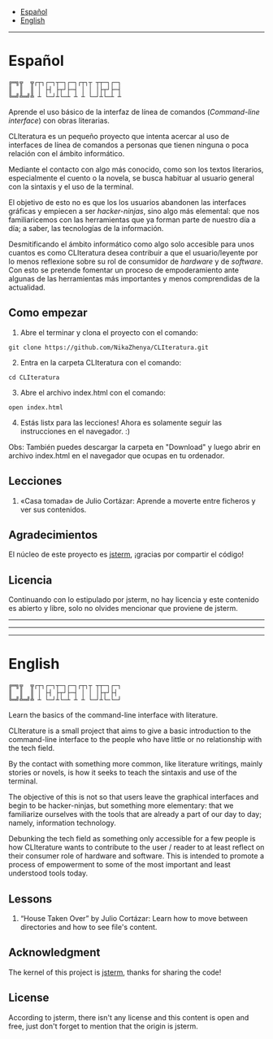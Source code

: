 * [Español](#español)
* [English](#english)

---

# Español

    ╔═╗╦  ╦┌┬┐┌─┐┬─┐┌─┐┌┬┐┬ ┬┬─┐┌─┐
    ║  ║  ║ │ ├┤ ├┬┘├─┤ │ │ │├┬┘├─┤
    ╚═╝╩═╝╩ ┴ └─┘┴└─┴ ┴ ┴ └─┘┴└─┴ ┴

Aprende el uso básico de la interfaz de línea de comandos (*Command-line interface*)
con obras literarias.

CLIteratura es un pequeño proyecto que intenta acercar al uso de interfaces de línea
de comandos a personas que tienen ninguna o poca relación con el ámbito informático.

Mediante el contacto con algo más conocido, como son los textos literarios, especialmente
el cuento o la novela, se busca habituar al usuario general con la sintaxis y el
uso de la terminal.

El objetivo de esto no es que los los usuarios abandonen las interfaces gráficas
y empiecen a ser *hacker-ninjas*, sino algo más elemental: que nos familiaricemos
con las herramientas que ya forman parte de nuestro día a día; a saber, las tecnologías
de la información.

Desmitificando el ámbito informático como algo solo accesible para unos cuantos
es como CLIteratura desea contribuir a que el usuario/leyente por lo menos reflexione
sobre su rol de consumidor de *hardware* y de *software*. Con esto se pretende fomentar
un proceso de empoderamiento ante algunas de las herramientas más importantes y
menos comprendidas de la actualidad.

## Como empezar

1. Abre el terminar y clona el proyecto con el comando:

```
git clone https://github.com/NikaZhenya/CLIteratura.git

```

2. Entra en la carpeta CLIteratura con el comando:

```
cd CLIteratura

```

3. Abre el archivo index.html con el comando:

```
open index.html

```

4. Estás listx para las lecciones! Ahora es solamente seguir las instrucciones en el navegador. :)

Obs: También puedes descargar la carpeta en "Download" y luego abrir en archivo index.html en el navegador que ocupas en tu ordenador.

## Lecciones

1. «Casa tomada» de Julio Cortázar: Aprende a moverte entre ficheros y ver sus contenidos.

## Agradecimientos

El núcleo de este proyecto es [jsterm](https://github.com/clarkduvall/jsterm),
¡gracias por compartir el código!

## Licencia

Continuando con lo estipulado por jsterm, no hay licencia y este contenido es abierto
y libre, solo no olvides mencionar que proviene de jsterm.

---
---
---

# English

    ╔═╗╦  ╦┌┬┐┌─┐┬─┐┌─┐┌┬┐┬ ┬┬─┐┌─┐
    ║  ║  ║ │ ├┤ ├┬┘├─┤ │ │ │├┬┘├┤
    ╚═╝╩═╝╩ ┴ └─┘┴└─┴ ┴ ┴ └─┘┴└─└─┘

Learn the basics of the command-line interface with literature.

CLIterature is a small project that aims to give a basic introduction to the command-line
interface to the people who have little or no relationship with the tech field.

By the contact with something more common, like literature writings, mainly stories
or novels, is how it seeks to teach the sintaxis and use of the terminal.

The objective of this is not so that users leave the graphical interfaces and begin
to be hacker-ninjas, but something more elementary: that we familiarize ourselves
with the tools that are already a part of our day to day; namely, information technology.

Debunking the tech field as something only accessible for a few people is how CLIterature
wants to contribute to the user / reader to at least reflect on their consumer role
of hardware and software. This is intended to promote a process of empowerment to
some of the most important and least understood tools today.

## Lessons

1. “House Taken Over” by Julio Cortázar: Learn how to move between directories and
how to see file's content.

## Acknowledgment

The kernel of this project is [jsterm](https://github.com/clarkduvall/jsterm), thanks
for sharing the code!

## License

According to jsterm, there isn't any license and this content is open and free,
just don't forget to mention that the origin is jsterm.

